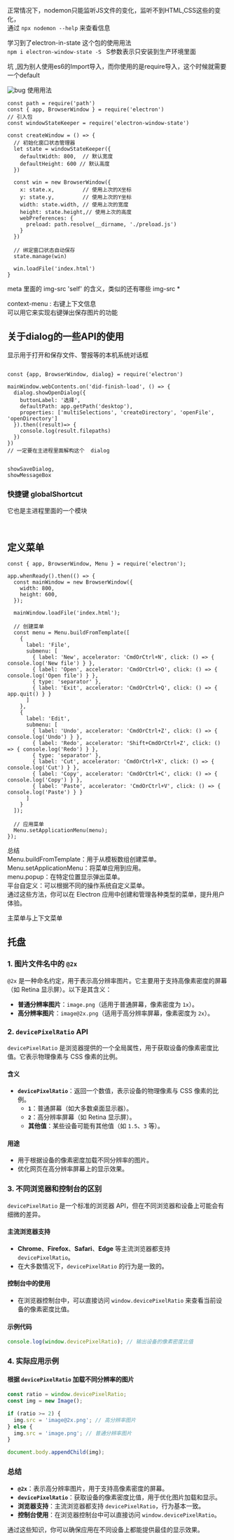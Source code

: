 正常情况下，nodemon只能监听JS文件的变化，监听不到HTML,CSS这些的变化，       
通过 ` npx nodemon --help ` 来查看信息

学习到了electron-in-state 这个包的使用用法      
`npm i electron-window-state -S ` S参数表示只安装到生产环境里面

坑 ,因为别人使用es6的Import导入，而你使用的是require导入，这个时候就需要一个default     




![bug](./img/1.png)
使用用法
```JS
const path = require('path')
const { app, BrowserWindow } = require('electron')
// 引入包
const windowStateKeeper = require('electron-window-state')

const createWindow = () => {
  // 初始化窗口状态管理器
  let state = windowStateKeeper({
    defaultWidth: 800,  // 默认宽度
    defaultHeight: 600 // 默认高度
  })

  const win = new BrowserWindow({
    x: state.x,         // 使用上次的X坐标
    y: state.y,         // 使用上次的Y坐标
    width: state.width, // 使用上次的宽度
    height: state.height,// 使用上次的高度
    webPreferences: {
      preload: path.resolve(__dirname, './preload.js')
    }
  })

  // 绑定窗口状态自动保存
  state.manage(win)
  
  win.loadFile('index.html')
}
```

meta 里面的 img-src 'self'   的含义，类似的还有哪些 img-src *

context-menu : 右键上下文信息   
可以用它来实现右键弹出保存图片的功能

## 关于dialog的一些API的使用
显示用于打开和保存文件、警报等的本机系统对话框
```JS

const {app, BrowserWindow, dialog} = require('electron')

mainWindow.webContents.on('did-finish-load', () => {
  dialog.showOpenDialog({
    buttonLabel: '选择',
    defaultPath: app.getPath('desktop'),
    properties: ['multiSelections', 'createDirectory', 'openFile', 'openDirectory']
  }).then((result)=> {
    console.log(result.filepaths)
  })
}) 
// 一定要在主进程里面解构这个  dialog


showSaveDialog, 
showMessageBox
```



### 快捷键  globalShortcut
它也是主进程里面的一个模块
```JS


```

## 定义菜单  

```JS
const { app, BrowserWindow, Menu } = require('electron');

app.whenReady().then(() => {
  const mainWindow = new BrowserWindow({
    width: 800,
    height: 600,
  });

  mainWindow.loadFile('index.html');

  // 创建菜单
  const menu = Menu.buildFromTemplate([
    {
      label: 'File',
      submenu: [
        { label: 'New', accelerator: 'CmdOrCtrl+N', click: () => { console.log('New file') } },
        { label: 'Open', accelerator: 'CmdOrCtrl+O', click: () => { console.log('Open file') } },
        { type: 'separator' },
        { label: 'Exit', accelerator: 'CmdOrCtrl+Q', click: () => { app.quit() } }
      ]
    },
    {
      label: 'Edit',
      submenu: [
        { label: 'Undo', accelerator: 'CmdOrCtrl+Z', click: () => { console.log('Undo') } },
        { label: 'Redo', accelerator: 'Shift+CmdOrCtrl+Z', click: () => { console.log('Redo') } },
        { type: 'separator' },
        { label: 'Cut', accelerator: 'CmdOrCtrl+X', click: () => { console.log('Cut') } },
        { label: 'Copy', accelerator: 'CmdOrCtrl+C', click: () => { console.log('Copy') } },
        { label: 'Paste', accelerator: 'CmdOrCtrl+V', click: () => { console.log('Paste') } }
      ]
    }
  ]);

  // 应用菜单
  Menu.setApplicationMenu(menu);
});
```

总结    
Menu.buildFromTemplate：用于从模板数组创建菜单。    
Menu.setApplicationMenu：将菜单应用到应用。   
menu.popup：在特定位置显示弹出菜单。  
平台自定义：可以根据不同的操作系统自定义菜单。  
通过这些方法，你可以在 Electron 应用中创建和管理各种类型的菜单，提升用户体验。


主菜单与上下文菜单

## 托盘


### **1. 图片文件名中的 `@2x`**

`@2x` 是一种命名约定，用于表示高分辨率图片。它主要用于支持高像素密度的屏幕（如 Retina 显示屏）。以下是其含义：

- **普通分辨率图片**：`image.png`（适用于普通屏幕，像素密度为 `1x`）。
- **高分辨率图片**：`image@2x.png`（适用于高分辨率屏幕，像素密度为 `2x`）。

### **2. `devicePixelRatio` API**

`devicePixelRatio` 是浏览器提供的一个全局属性，用于获取设备的像素密度比值。它表示物理像素与 CSS 像素的比例。

#### **含义**
- **`devicePixelRatio`**：返回一个数值，表示设备的物理像素与 CSS 像素的比例。
  - **`1`**：普通屏幕（如大多数桌面显示器）。
  - **`2`**：高分辨率屏幕（如 Retina 显示屏）。
  - **其他值**：某些设备可能有其他值（如 `1.5`、`3` 等）。

#### **用途**
- 用于根据设备的像素密度加载不同分辨率的图片。
- 优化网页在高分辨率屏幕上的显示效果。

### **3. 不同浏览器和控制台的区别**

`devicePixelRatio` 是一个标准的浏览器 API，但在不同浏览器和设备上可能会有细微的差异。

#### **主流浏览器支持**
- **Chrome**、**Firefox**、**Safari**、**Edge** 等主流浏览器都支持 `devicePixelRatio`。
- 在大多数情况下，`devicePixelRatio` 的行为是一致的。

#### **控制台中的使用**
- 在浏览器控制台中，可以直接访问 `window.devicePixelRatio` 来查看当前设备的像素密度比值。

#### **示例代码**
```javascript
console.log(window.devicePixelRatio); // 输出设备的像素密度比值
```

### **4. 实际应用示例**

#### **根据 `devicePixelRatio` 加载不同分辨率的图片**
```javascript
const ratio = window.devicePixelRatio;
const img = new Image();

if (ratio >= 2) {
  img.src = 'image@2x.png'; // 高分辨率图片
} else {
  img.src = 'image.png'; // 普通分辨率图片
}

document.body.appendChild(img);
```

### **总结**
- **`@2x`**：表示高分辨率图片，用于支持高像素密度的屏幕。
- **`devicePixelRatio`**：获取设备的像素密度比值，用于优化图片加载和显示。
- **浏览器支持**：主流浏览器都支持 `devicePixelRatio`，行为基本一致。
- **控制台使用**：在浏览器控制台中可以直接访问 `window.devicePixelRatio`。

通过这些知识，你可以确保应用在不同设备上都能提供最佳的显示效果。



